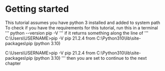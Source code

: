 # Getting started

This tutorial assumes you have python 3 installed and added to system path
To check if you have the requirements for this tutorial, run this in a terminal
'''
python --version
pip -V
'''
if it returns something along the line of
'''
C:\Users\USERNAME>pip -V
pip 21.2.4 from C:\Python310\lib\site-packages\pip (python 3.10)

C:\Users\USERNAME>pip -V
pip 21.2.4 from C:\Python310\lib\site-packages\pip (python 3.10)
'''
then you are set to continue to the next chapter